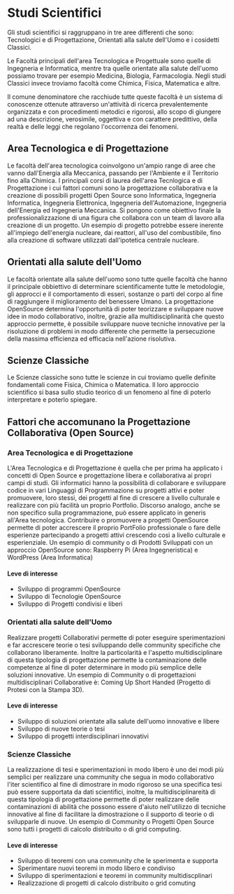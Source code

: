 # Studi Scientifici

Gli studi scientifici si raggruppano in tre aree differenti che sono: Tecnologici e di Progettazione, Orientati alla salute dell'Uomo e i cosidetti Classici.

Le Facoltà principali dell'area Tecnologica e Progettuale sono quelle di Ingegneria e Informatica, mentre tra quelle orientate alla salute dell'uomo possiamo trovare per esempio Medicina, Biologia, Farmacologia. Negli studi Classici invece troviamo facoltà come Chimica, Fisica, Matematica e altre.

Il comune denominatore che racchiude tutte queste facoltà è un sistema di conoscenze ottenute attraverso un'attività di ricerca prevalentemente organizzata e con procedimenti metodici e rigorosi, allo scopo di giungere ad una descrizione, verosimile, oggettiva e con carattere predittivo, della realtà e delle leggi che regolano l'occorrenza dei fenomeni.

## Area Tecnologica e di Progettazione
Le facoltà dell'area tecnologica coinvolgono un'ampio range di aree che vanno dall'Energia alla Meccanica, passando per l'Ambiente e il Territorio fino alla Chimica. I principali corsi di laurea dell'area Tecnlogica e di Progettazione i cui fattori comuni sono la progettazione collaborativa e la creazione di possibili progetti Open Source sono Informatica, Ingegneria Informatica, Ingegneria Elettronica, Ingegneria dell'Automazione, Ingegneria dell'Energia ed Ingegneria Meccanica.
Si pongono come obiettivo finale la professionalizzazione di una figura che collabora con un team di lavoro alla creazione di un progetto. Un esempio di progetto potrebbe essere inerente all'impiego dell'energia nucleare, dai reattori, all'uso del combustibile, fino alla creazione di software utilizzati dall'ipotetica centrale nucleare.

## Orientati alla salute dell'Uomo
Le facoltà orientate alla salute dell'uomo sono tutte quelle facoltà che hanno il principale obbiettivo di determinare scientificamente tutte le metodologie, gli approcci e il comportamento di esseri, sostanze o parti del corpo al fine di raggiungere il miglioramento del benessere Umano. La progettazione OpenSource determina l'opportunità di poter teorizzare e sviluppare nuove idee in modo collaborativo, inoltre, grazie alla multidisciplinarità che questo approccio permette, è possibile sviluppare nuove tecniche innovative per la risoluzione di problemi in modo differente che permette la persecuzione della massima efficienza ed efficacia nell'azione risolutiva.

## Scienze Classiche
Le Scienze classiche sono tutte le scienze in cui troviamo quelle definite fondamentali come Fisica, Chimica o Matematica. Il loro approccio scientifico si basa sullo studio teorico di un fenomeno al fine di poterlo interpretare e poterlo spiegare.

## Fattori che accomunano la Progettazione Collaborativa (Open Source)

### Area Tecnologica e di Progettazione
L'Area Tecnologica e di Progettazione è quella che per prima ha applicato i concetti di Open Source e progettazione libera e collaborativa ai propri campi di studi. Gli informatici hanno la possibilità di collaborare e sviluppare codice in vari Linguaggi di Programmazione su progetti attivi e poter promuovere, loro stessi, dei progetti al fine di crescere a livello culturale e realizzare con più facilità un proprio Portfolio. Discorso analogo, anche se non specifico sulla programmazione, può essere applicato in generis all'Area tecnologica. Contribuire o promuovere a progetti OpenSource permette di poter accrescere il proprio PortFolio professionale o fare delle esperienze partecipando a progetti attivi crescendo così a livello culturale e esperienziale. Un esempio di community o di Prodotti Sviluppati con un approccio OpenSource sono: Raspberry Pi (Area Ingegneristica) e WordPress (Area Informatica)

#### Leve di interesse
* Sviluppo di programmi OpenSource
* Sviluppo di Tecnologie OpenSource
* Sviluppo di Progetti condivisi e liberi


### Orientati alla salute dell'Uomo
Realizzare progetti Collaborativi permette di poter eseguire sperimentazioni e far accrescere teorie o tesi sviluppando delle community specifiche che collaborano liberamente. Inoltre la particolarità e l'aspetto multidisciplinare di questa tipologia di progettazione permette la contaminazione delle competenze al fine di poter determinare in modo più semplice delle soluzioni innovative. Un esempio di Community o di progettazioni multidisciplinari Collaborative è: Coming Up Short Handed (Progetto di Protesi con la Stampa 3D).

#### Leve di interesse
* Sviluppo di soluzioni orientate alla salute dell'uomo innovative e libere 
* Sviluppo di nuove teorie o tesi
* Sviluppo di progetti interdisciplinari innovativi

### Scienze Classiche
La realizzazione di tesi e sperimentazioni in modo libero è uno dei modi più semplici per realizzare una community che segua in modo collaborativo l'iter scientifico al fine di dimostrare in modo rigoroso se una specifica tesi può essere supportata da dati scientifici, inoltre, la multidisciplinareità di questa tipologia di progettazione permette di poter realizzare delle contaminazioni di abilità che possono essere d'aiuto nell'utilizzo di tecniche innovative al fine di facilitare la dimostrazione o il supporto di teorie o di svilupparle di nuove. Un esempio di Community o Progetti Open Source sono tutti i progetti di calcolo distribuito o di grid computing.

#### Leve di interesse
* Sviluppo di teoremi con una community che le sperimenta e supporta
* Sperimentare nuovi teoremi in modo libero e condiviso
* Sviluppo di sperimentazioni e teoremi in community multidiscplinari
* Realizzazione di progetti di calcolo distribuito o grid comuting
